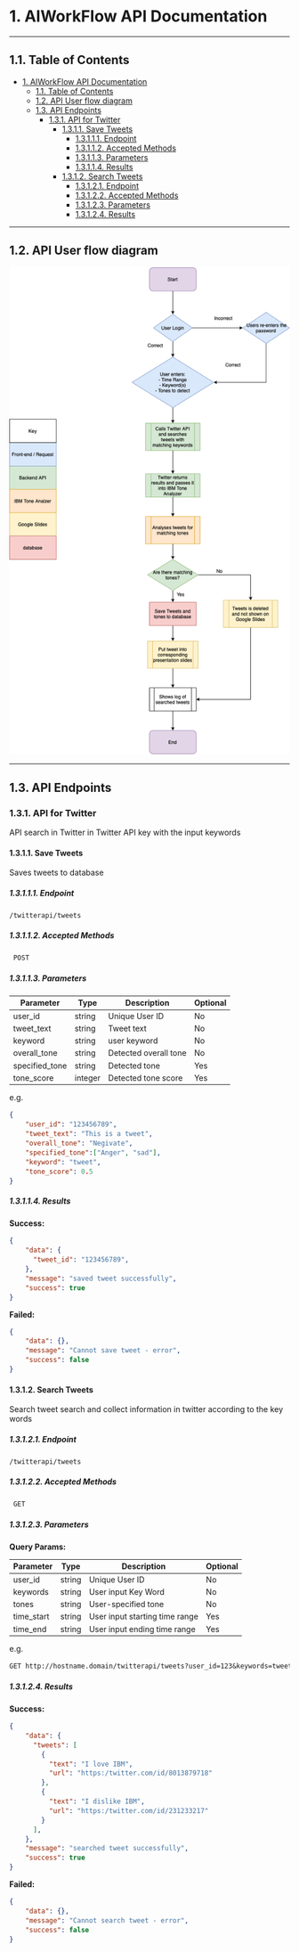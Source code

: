 # 1. AIWorkFlow API Documentation

---

## 1.1. Table of Contents
- [1. AIWorkFlow API Documentation](#1-aiworkflow-api-documentation)
  - [1.1. Table of Contents](#11-table-of-contents)
  - [1.2. API User flow diagram](#12-api-user-flow-diagram)
  - [1.3. API Endpoints](#13-api-endpoints)
    - [1.3.1. API for Twitter](#131-api-for-twitter)
      - [1.3.1.1. Save Tweets](#1311-save-tweets)
        - [1.3.1.1.1. Endpoint](#13111-endpoint)
        - [1.3.1.1.2. Accepted Methods](#13112-accepted-methods)
        - [1.3.1.1.3. Parameters](#13113-parameters)
        - [1.3.1.1.4. Results](#13114-results)
      - [1.3.1.2. Search Tweets](#1312-search-tweets)
        - [1.3.1.2.1. Endpoint](#13121-endpoint)
        - [1.3.1.2.2. Accepted Methods](#13122-accepted-methods)
        - [1.3.1.2.3. Parameters](#13123-parameters)
        - [1.3.1.2.4. Results](#13124-results)

---

## 1.2. API User flow diagram

![user_flow_diagram](../readme_assets/user_flow_diagram.png)

---

## 1.3. API Endpoints

### 1.3.1. API for Twitter

API search in Twitter in Twitter API key with the input keywords

#### 1.3.1.1. Save Tweets

Saves tweets to database

##### 1.3.1.1.1. Endpoint

    /twitterapi/tweets

##### 1.3.1.1.2. Accepted Methods

```txt
 POST 
```

##### 1.3.1.1.3. Parameters

| Parameter      | Type    | Description           | Optional |
| -------------- | ------- | --------------------- | -------- |
| user_id        | string  | Unique User ID        | No       |
| tweet_text     | string  | Tweet text            | No       |
| keyword        | string  | user keyword          | No       |
| overall_tone   | string  | Detected overall tone | No       |
| specified_tone | string  | Detected tone         | Yes      |
| tone_score     | integer | Detected tone score   | Yes      |

e.g. 

```json
{
    "user_id": "123456789",
    "tweet_text": "This is a tweet",
    "overall_tone": "Negivate",
    "specified_tone":["Anger", "sad"],
    "keyword": "tweet",
    "tone_score": 0.5
}
```

##### 1.3.1.1.4. Results

**Success:**

```json
{  
    "data": {
      "tweet_id": "123456789",
    },
    "message": "saved tweet successfully",
    "success": true
}
```

**Failed:**

```json
{  
    "data": {},
    "message": "Cannot save tweet - error",
    "success": false
}
```

#### 1.3.1.2. Search Tweets

Search tweet search and collect information in twitter according to the key words

##### 1.3.1.2.1. Endpoint

    /twitterapi/tweets

##### 1.3.1.2.2. Accepted Methods

```txt
 GET 
```

##### 1.3.1.2.3. Parameters

**Query Params:**

| Parameter  | Type   | Description                    | Optional |
| ---------- | ------ | ------------------------------ | -------- |
| user_id    | string | Unique User ID                 | No       |
| keywords   | string | User input Key Word            | No       |
| tones      | string | User-specified tone            | No       |
| time_start | string | User input starting time range | Yes      |
| time_end   | string | User input ending time range   | Yes      |



 e.g.

```txt
GET http://hostname.domain/twitterapi/tweets?user_id=123&keywords=tweet,ibm&tones=happy,sad&time_start=2019-01-01&time_end=2019-01-02
```


##### 1.3.1.2.4. Results


**Success:**

```json
{  
    "data": {
      "tweets": [
        {
          "text": "I love IBM",
          "url": "https:/twitter.com/id/8013879718"
        },
        {
          "text": "I dislike IBM",
          "url": "https:/twitter.com/id/231233217"
        }
      ],
    },
    "message": "searched tweet successfully",
    "success": true
}
```


**Failed:**

```json
{  
    "data": {},
    "message": "Cannot search tweet - error",
    "success": false
}
```
